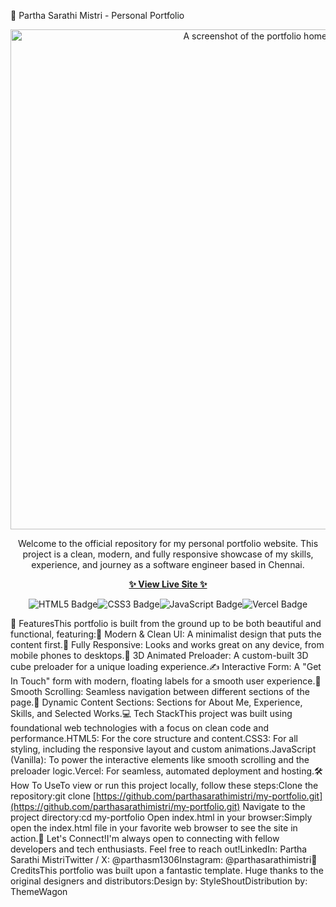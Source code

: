 🚀 Partha Sarathi Mistri - Personal Portfolio<div align="center"><img src="https://www.google.com/search?q=https://raw.githubusercontent.com/parthasarathimistri/my-portfolio/main/assets/portfolio-preview.png" alt="A screenshot of the portfolio homepage" width="800"/></div><p align="center">Welcome to the official repository for my personal portfolio website. This project is a clean, modern, and fully responsive showcase of my skills, experience, and journey as a software engineer based in Chennai.</p><p align="center"><a href="https://www.google.com/search?q=https://my-portfolio-partha.vercel.app/" target="_blank"> <!-- Replace with your actual Vercel link --><strong>✨ View Live Site ✨</strong></a></p><p align="center"><img src="https://www.google.com/search?q=https://img.shields.io/badge/HTML5-E34F26%3Fstyle%3Dfor-the-badge%26logo%3Dhtml5%26logoColor%3Dwhite" alt="HTML5 Badge"/><img src="https://www.google.com/search?q=https://img.shields.io/badge/CSS3-1572B6%3Fstyle%3Dfor-the-badge%26logo%3Dcss3%26logoColor%3Dwhite" alt="CSS3 Badge"/><img src="https://www.google.com/search?q=https://img.shields.io/badge/JavaScript-F7DF1E%3Fstyle%3Dfor-the-badge%26logo%3Djavascript%26logoColor%3Dblack" alt="JavaScript Badge"/><img src="https://img.shields.io/badge/Vercel-000000?style=for-the-badge&logo=vercel&logoColor=white" alt="Vercel Badge"/></p>🌟 FeaturesThis portfolio is built from the ground up to be both beautiful and functional, featuring:🎨 Modern & Clean UI: A minimalist design that puts the content first.📱 Fully Responsive: Looks and works great on any device, from mobile phones to desktops.🧊 3D Animated Preloader: A custom-built 3D cube preloader for a unique loading experience.✍️ Interactive Form: A "Get In Touch" form with modern, floating labels for a smooth user experience.📜 Smooth Scrolling: Seamless navigation between different sections of the page.💼 Dynamic Content Sections: Sections for About Me, Experience, Skills, and Selected Works.💻 Tech StackThis project was built using foundational web technologies with a focus on clean code and performance.HTML5: For the core structure and content.CSS3: For all styling, including the responsive layout and custom animations.JavaScript (Vanilla): To power the interactive elements like smooth scrolling and the preloader logic.Vercel: For seamless, automated deployment and hosting.🛠️ How To UseTo view or run this project locally, follow these steps:Clone the repository:git clone [https://github.com/parthasarathimistri/my-portfolio.git](https://github.com/parthasarathimistri/my-portfolio.git)
Navigate to the project directory:cd my-portfolio
Open index.html in your browser:Simply open the index.html file in your favorite web browser to see the site in action.🤝 Let's Connect!I'm always open to connecting with fellow developers and tech enthusiasts. Feel free to reach out!LinkedIn: Partha Sarathi MistriTwitter / X: @parthasm1306Instagram: @parthasarathimistri🙏 CreditsThis portfolio was built upon a fantastic template. Huge thanks to the original designers and distributors:Design by: StyleShoutDistribution by: ThemeWagon

